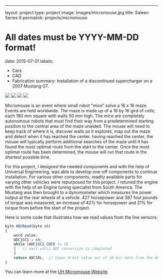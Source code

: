 ---
layout: project
type: project
image: images/micromouse.jpg
title: Saleen Series 6
permalink: projects/micromouse
# All dates must be YYYY-MM-DD format!
date: 2015-07-01
labels:
  - Cars
  - CAD
  - Fabrication
summary: Installation of a discontinued supercharger on a 2007 Mustang GT.

<div class="ui small rounded images">
  <img class="ui image" src="../images/micromouse-robot.png">
  <img class="ui image" src="../images/micromouse-robot-2.jpg">
  <img class="ui image" src="../images/micromouse.jpg">
  <img class="ui image" src="../images/micromouse-circuit.png">
</div>

Micromouse is an event where small robot “mice” solve a 16 x 16 maze.  Events are held worldwide.  The maze is made up of a 16 by 16 gird of cells, each 180 mm square with walls 50 mm high.  The mice are completely autonomous robots that must find their way from a predetermined starting position to the central area of the maze unaided.  The mouse will need to keep track of where it is, discover walls as it explores, map out the maze and detect when it has reached the center.  having reached the center, the mouse will typically perform additional searches of the maze until it has found the most optimal route from the start to the center.  Once the most optimal route has been determined, the mouse will run that route in the shortest possible time.

For this project, I designed the needed components and with the help of Universal Engineering, was able to develop one-off components to continue installation. For various other components, readily available parts for varying other vehicles were repurposed for this project. I retuned the engine with the help of an Engine tuning specialist from South America. The Mustang was then brought to a dynomometer which measures the power output at the rear wheels of a vehicle. 427 horsepower and 387 foot pounds of torque was measured, an increase of 42% for horsepower and 21% for torque from before the start of the project.  

Here is some code that illustrates how we read values from the line sensors:

```js
byte ADCRead(byte ch)
{
    word value;
    ADC1SC1 = ch;
    while (ADC1SC1_COCO != 1)
    {   // wait until ADC conversion is completed   
    }
    return ADC1RL;  // lower 8-bit value out of 10-bit data from the ADC
}
```

You can learn more at the [UH Micromouse Website](http://www-ee.eng.hawaii.edu/~mmouse/about.html).


